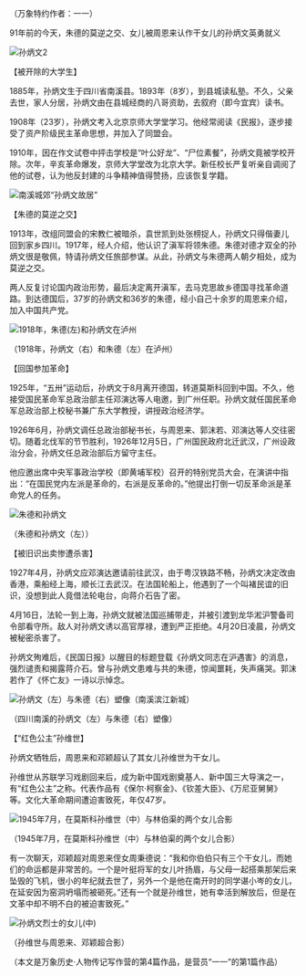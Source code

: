 （万象特约作者：一一）

91年前的今天，朱德的莫逆之交、女儿被周恩来认作干女儿的孙炳文英勇就义 



![孙炳文2](孙炳文2.jpg)

【被开除的大学生】

1885年，孙炳文生于四川省南溪县。1893年（8岁），到县城读私塾。不久，父亲去世，家人分居，孙炳文由在县城经商的八哥资助，去叙府（即今宜宾）读书。

1908年（23岁），孙炳文考入北京京师大学堂学习。他经常阅读《民报》，逐步接受了资产阶级民主革命思想，并加入了同盟会。

1910年，因在作文试卷中抨击学校是“叶公好龙”、“尸位素餐”，孙炳文竟被学校开除。次年，辛亥革命爆发，京师大学堂改为北京大学。新任校长严复听亲自调阅了他的试卷，认为他反封建的斗争精神值得赞扬，应该恢复学籍。

![南溪城郊“孙炳文故居”](南溪城郊“孙炳文故居”.bmp)

【朱德的莫逆之交】

1913年，改组同盟会的宋教仁被暗杀，袁世凯到处张榜捉人，孙炳文只得偕妻儿回到家乡四川。1917年，经人介绍，他认识了滇军将领朱德。朱德对德才双全的孙炳文很是敬佩，特请孙炳文任旅部参谋。从此，孙炳文与朱德两人朝夕相处，成为莫逆之交。

两人反复讨论国内政治形势，最后决定离开滇军，去马克思故乡德国寻找革命道路。到达德国后，37岁的孙炳文和36岁的朱德，经小自己十余岁的周恩来介绍，加入中国共产党。

![1918年，朱德(左)和孙炳文在泸州](1918年，朱德(左)和孙炳文在泸州.jpg)

（1918年，孙炳文（右）和朱德（左）在泸州）

【回国参加革命】

1925年，“五卅”运动后，孙炳文于8月离开德国，转道莫斯科回到中国。不久，他接受国民革命军总政治部主任邓演达等人电邀，到广州任职。孙炳文就任国民革命军总政治部上校秘书兼广东大学教授，讲授政治经济学。

1926年6月，孙炳文调任总政治部秘书长，与周恩来、郭沫若、邓演达等人交往密切。随着北伐军的节节胜利，1926年12月5日，广州国民政府北迁武汉，广州设政治分会，孙炳文任总政治部后方留守主任。

他应邀出席中央军事政治学校（即黄埔军校）召开的特别党员大会，在演讲中指出：“在国民党内左派是革命的，右派是反革命的。”他提出打倒一切反革命派是革命党人的任务。

![朱德和孙炳文](朱德和孙炳文.jpeg)

（朱德和孙炳文（左））

【被旧识出卖惨遭杀害】

1927年4月，孙炳文应邓演达邀请前往武汉，由于粤汉铁路不畅，孙炳文决定改由香港，乘船经上海，顺长江去武汉。在法国轮船上，他遇到了一个叫褚民谊的旧识，没想到此人竟借法轮电台，向蒋介石告了密。

4月16日，法轮一到上海，孙炳文就被法国巡捕带走，并被引渡到龙华淞沪警备司令部看守所。敌人对孙炳文诱以高官厚禄，遭到严正拒绝。4月20日凌晨，孙炳文被秘密杀害了。

孙炳文殉难后，《民国日报》以醒目的标题登载《孙炳文同志在沪遇害》的消息，强烈谴责和揭露蒋介石。曾与孙炳文患难与共的朱德，惊闻噩耗，失声痛哭。郭沫若作了《怀亡友》一诗以示悼念。

![孙炳文（左）与朱德（右）塑像（南溪滨江新城）](孙炳文（左）与朱德（右）塑像（南溪滨江新城）.bmp)

（四川南溪的孙炳文（左）与朱德（右）塑像）

【“红色公主”孙维世】

孙炳文牺牲后，周恩来和邓颖超认了其女儿孙维世为干女儿。

孙维世从苏联学习戏剧回来后，成为新中国戏剧奠基人、新中国三大导演之一，有“红色公主”之称。代表作品有《保尔·柯察金》、《钦差大臣》、《万尼亚舅舅》等。文化大革命期间遭迫害致死，年仅47岁。

![1945年7月，在莫斯科孙维世（中）与林伯渠的两个女儿合影](1945年7月，在莫斯科孙维世（中）与林伯渠的两个女儿合影.jpg)

（1945年7月，在莫斯科孙维世（中）与林伯渠的两个女儿合影）

有一次聊天，邓颖超对周恩来侄女周秉德说：“我和你伯伯只有三个干女儿，而她们的命运都是非常苦的。一个是叶挺将军的女儿叶扬眉，与父母一起搭乘那架后来坠毁的飞机，很小的年纪就去世了，另外一个是他在南开时的同学谌小岑的女儿，在延安因为窑洞坍塌而被砸死。”还有一个就是孙维世，她有幸活到解放后，但是在文革中却不明不白的被迫害致死。”

![孙炳文烈士的女儿(中)](孙炳文烈士的女儿(中).jpg)

（孙维世与周恩来、邓颖超合影）

（本文是万象历史·人物传记写作营的第4篇作品，是营员“一一”的第1篇作品）

















